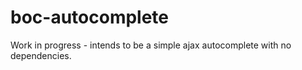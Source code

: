 # boc-autocomplete

Work in progress - intends to be a simple ajax autocomplete with no dependencies.